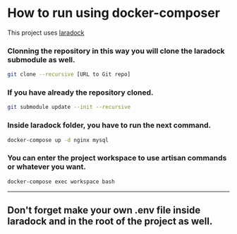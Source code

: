 # How to run using docker-composer
This project uses [laradock](https://github.com/laradock/laradock)


### Clonning the repository in this way you will clone the laradock submodule as well.
```bash
git clone --recursive [URL to Git repo]
```

### If you have already the repository cloned.
```bash
git submodule update --init --recursive
```

### Inside laradock folder, you have to run the next command.
```bash
docker-compose up -d nginx mysql
```

### You can enter the project workspace to use artisan commands or whatever you want.
```bash
docker-compose exec workspace bash
```

---

## Don't forget make your own .env file inside laradock and in the root of the project as well.